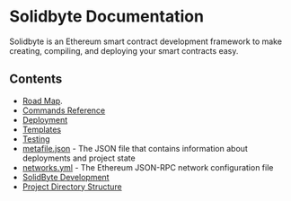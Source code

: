 # Solidbyte Documentation

Solidbyte is an Ethereum smart contract development framework to make creating,
compiling, and deploying your smart contracts easy.

## Contents

 - [Road Map](roadmap.md).
 - [Commands Reference](commands.md)
 - [Deployment](deployment.md)
 - [Templates](templates.md)
 - [Testing](testing.md)
 - [metafile.json](metafile.md) - The JSON file that contains information about deployments and project state
 - [networks.yml](networks.md) - The Ethereum JSON-RPC network configuration file
 - [SolidByte Development](development.md)
 - [Project Directory Structure](structure.md)
 
